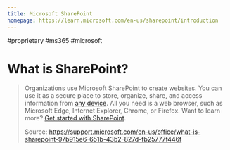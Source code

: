 ```yaml
---
title: Microsoft SharePoint
homepage: https://learn.microsoft.com/en-us/sharepoint/introduction
---
```


#proprietary #ms365 #microsoft

# What is SharePoint?

> Organizations use Microsoft SharePoint to create websites. You can use it as a secure place to store, organize, share, and access information from [any device](https://support.microsoft.com/en-us/office/use-a-mobile-device-to-work-with-sharepoint-sites-a99f2acf-381a-442c-b305-3e74c251bcb6). All you need is a web browser, such as Microsoft Edge, Internet Explorer, Chrome, or Firefox. Want to learn more? [Get started with SharePoint](https://support.microsoft.com/en-us/office/get-started-with-sharepoint-909ec2f0-05c8-4e92-8ad3-3f8b0b6cf261).
>
> Source: https://support.microsoft.com/en-us/office/what-is-sharepoint-97b915e6-651b-43b2-827d-fb25777f446f

